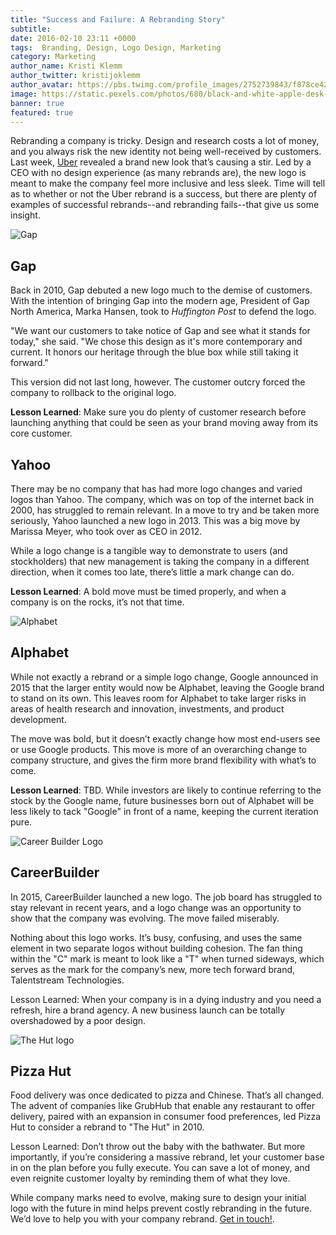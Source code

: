 ```yaml
---
title: "Success and Failure: A Rebranding Story"
subtitle:
date: 2016-02-10 23:11 +0000
tags:  Branding, Design, Logo Design, Marketing
category: Marketing
author_name: Kristi Klemm
author_twitter: kristijoklemm
author_avatar: https://pbs.twimg.com/profile_images/2752739843/f878ce42bbeb25aec4c29e24240ae98d.png
image: https://static.pexels.com/photos/680/black-and-white-apple-desk-macbook-pro.jpg
banner: true
featured: true
---
```


Rebranding a company is tricky. Design and research costs a lot of money, and you always risk the new identity not being well-received by customers. Last week, [Uber](https://www.kohactive.com/blog/building-a-unicorn/) revealed a brand new look that’s causing a stir. Led by a CEO with no design experience (as many rebrands are), the new logo is meant to make the company feel more inclusive and less sleek. Time will tell as to whether or not the Uber rebrand is a success, but there are plenty of examples of successful rebrands--and rebranding fails--that give us some insight.

![Gap](https://s3.amazonaws.com/mediocre-production/uploads/image/filename/37/Old-and-new-Gap-logos-landscape1.jpg)

## Gap

Back in 2010, Gap debuted a new logo much to the demise of customers. With the intention of bringing Gap into the modern age, President of Gap North America, Marka Hansen, took to _Huffington Post_ to defend the logo.

"We want our customers to take notice of Gap and see what it stands for today," she said. "We chose this design as it's more contemporary and current. It honors our heritage through the blue box while still taking it forward."

This version did not last long, however. The customer outcry forced the company to rollback to the original logo.

**Lesson Learned**: Make sure you do plenty of customer research before launching anything that could be seen as your brand moving away from its core customer.


## Yahoo

There may be no company that has had more logo changes and varied logos than Yahoo. The company, which was on top of the internet back in 2000, has struggled to remain relevant. In a move to try and be taken more seriously, Yahoo launched a new logo in 2013. This was a big move by Marissa Meyer, who took over as CEO in 2012.

While a logo change is a tangible way to demonstrate to users (and stockholders) that new management is taking the company in a different direction, when it comes too late, there’s little a mark change can do.

**Lesson Learned**: A bold move must be timed properly, and when a company is on the rocks, it’s not that time.


![Alphabet](https://s3.amazonaws.com/mediocre-production/uploads/image/filename/38/Ok5proj7dcVBHsWB4lAcKA7FoThQHIoDxaE4UByKQ3GgOBQHikNxoDgUh-JAcSgOFIfiQHEoDsWB4lAc4PsD-35JiLwLXcEAAAAASUVORK5CYII.jpg)

## Alphabet

While not exactly a rebrand or a simple logo change, Google announced in 2015 that the larger entity would now be Alphabet, leaving the Google brand to stand on its own. This leaves room for Alphabet to take larger risks in areas of health research and innovation, investments, and product development.

The move was bold, but it doesn’t exactly change how most end-users see or use Google products. This move is more of an overarching change to company structure, and gives the firm more brand flexibility with what’s to come.

**Lesson Learned**: TBD. While investors are likely to continue referring to the stock by the Google name, future businesses born out of Alphabet will be less likely to tack "Google" in front of a name, keeping the current iteration pure.


<div><img src="https://s3.amazonaws.com/mediocre-production/uploads/image/filename/39/careerbuilder_logo.png" alt="Career Builder Logo" /></div>

## CareerBuilder

In 2015, CareerBuilder launched a new logo. The job board has struggled to stay relevant in recent years, and a logo change was an opportunity to show that the company was evolving. The move failed miserably.

Nothing about this logo works. It’s busy, confusing, and uses the same element in two separate logos without building cohesion. The fan thing within the "C" mark is meant to look like a "T" when turned sideways, which serves as the mark for the company’s new, more tech forward brand, Talentstream Technologies.

Lesson Learned: When your company is in a dying industry and you need a refresh, hire a brand agency. A new business launch can be totally overshadowed by a poor design.

![The Hut logo](https://s3.amazonaws.com/mediocre-production/uploads/image/filename/40/TheHut.jpg)

## Pizza Hut

Food delivery was once dedicated to pizza and Chinese. That’s all changed. The advent of companies like GrubHub that enable any restaurant to offer delivery, paired with an expansion in consumer food preferences, led Pizza Hut to consider a rebrand to "The Hut" in 2010.

Lesson Learned: Don’t throw out the baby with the bathwater. But more importantly, if you’re considering a massive rebrand, let your customer base in on the plan before you fully execute. You can save a lot of money, and even reignite customer loyalty by reminding them of what they love.

While company marks need to evolve, making sure to design your initial logo with the future in mind helps prevent costly rebranding in the future. We’d love to help you with your company rebrand. <a href="https://www.kohactive.com/contact/">Get in touch!</a>.
